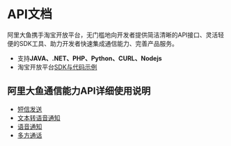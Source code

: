 # API文档

阿里大鱼携手淘宝开放平台，无门槛地向开发者提供简洁清晰的API接口、灵活轻便的SDK工具、助力开发者快速集成通信能力、完善产品服务。

- 支持**JAVA、.NET、PHP、Python、CURL、Nodejs**
- 淘宝开放平台[SDK与代码示例](http://open.taobao.com/doc2/detail.htm?articleId=101618&docType=1&treeId=1)

## 阿里大鱼通信能力API详细使用说明
- [短信发送](http://open.taobao.com/doc2/apiDetail?apiId=25450)
- [文本转语音通知](http://open.taobao.com/doc2/apiDetail?apiId=25444)
- [语音通知](http://open.taobao.com/doc2/apiDetail?apiId=25445)
- [多方通话](http://open.taobao.com/doc2/apiDetail?apiId=25443)